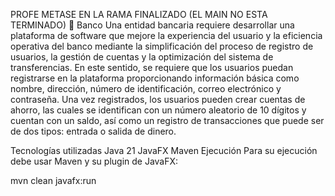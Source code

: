 PROFE METASE EN LA RAMA FINALIZADO (EL MAIN NO ESTA TERMINADO)
🏦 Banco
Una entidad bancaria requiere desarrollar una plataforma de software que mejore la experiencia del usuario y la eficiencia operativa del banco mediante la simplificación del proceso de registro de usuarios, la gestión de cuentas y la optimización del sistema de transferencias. En este sentido, se requiere que los usuarios puedan registrarse en la plataforma proporcionando información básica como nombre, dirección, número de identificación, correo electrónico y contraseña. Una vez registrados, los usuarios pueden crear cuentas de ahorro, las cuales se identifican con un número aleatorio de 10 dígitos y cuentan con un saldo, así como un registro de transacciones que puede ser de dos tipos: entrada o salida de dinero.

Tecnologías utilizadas
Java 21
JavaFX
Maven
Ejecución
Para su ejecución debe usar Maven y su plugin de JavaFX:

mvn clean javafx:run


